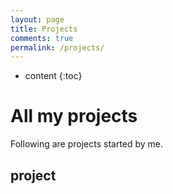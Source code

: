 ```yaml
---
layout: page
title: Projects
comments: true
permalink: /projects/
---
```


* content
{:toc}

# All my projects
Following are projects started by me. 

##  project
